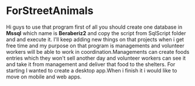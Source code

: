 # ForStreetAnimals
Hi guys to use that program first of all you should create one database in **Mssql** which name is **Beraberiz2** and copy the script from SqlScript folder and and execute it.
I'll keep adding new things on that projects when i get free time and my purpose on that program is managements and volunteer workers will be able to work in
coordination.Managements can create foods entries which they won't sell another day and volunteer workers can see it and take it from management and deliver that food
to the shelters. For starting I wanted to create a desktop app.When i finish it i would like to move on mobile and web apps.
